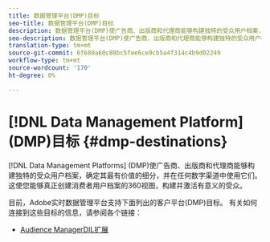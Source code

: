 ```yaml
---
title: 数据管理平台(DMP)目标
seo-title: 数据管理平台(DMP)目标
description: 数据管理平台(DMP)使广告商、出版商和代理商能够构建独特的受众用户档案，确定其最有价值的细分，并跨任何数字渠道使用它们。 这使您能够真正创建消费者用户档案的360视图，构建并激活有意义的受众。
seo-description: 数据管理平台(DMP)使广告商、出版商和代理商能够构建独特的受众用户档案，确定其最有价值的细分，并跨任何数字渠道使用它们。 这使您能够真正创建消费者用户档案的360视图，构建并激活有意义的受众。
translation-type: tm+mt
source-git-commit: 6f680a60c88bc5fee6ce9cb5a4f314c4b9d02249
workflow-type: tm+mt
source-wordcount: '170'
ht-degree: 0%

---
```



# [!DNL Data Management Platform] (DMP)目标 {#dmp-destinations}

[!DNL Data Management Platforms] (DMP)使广告商、出版商和代理商能够构建独特的受众用户档案，确定其最有价值的细分，并在任何数字渠道中使用它们。 这使您能够真正创建消费者用户档案的360视图，构建并激活有意义的受众。

目前，Adobe实时数据管理平台支持下面列出的客户平台(DMP)目标。 有关如何连接到这些目标的信息，请参阅各个链接：

* [Audience ManagerDIL扩展](/help/rtcdp/destinations/aam-dil-extension.md)
